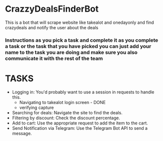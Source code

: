 # CrazzyDealsFinderBot
This is a bot that will scrape website like takealot and onedayonly and find crazydeals and notify the user about the deals

### Instructions as you pick a task and complete it as you complete a task or the task that you have picked you can just add your name to the task you are doing and make sure you also communicate it with the rest of the team

# TASKS

- Logging in: You'd probably want to use a session in requests to handle this.
  - Navigating to takealot login screen - DONE
  - verifying capture 
- Searching for deals: Navigate the site to find the deals.
- Filtering by discount: Check the discount percentage.
- Add to cart: Use the appropriate request to add the item to the cart.
- Send Notification via Telegram: Use the Telegram Bot API to send a message.
